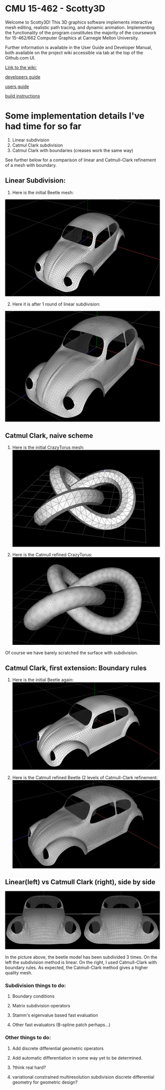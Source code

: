 # CMU 15-462 - Scotty3D

Welcome to Scotty3D! This 3D graphics software implements interactive mesh
editing, realistic path tracing, and dynamic animation. Implementing the
functionality of the program constitutes the majority of the coursework for
15-462/662 Computer Graphics at Carnegie Mellon University.

Further information is available in the User Guide and Developer Manual, both
available on the project wiki accessible via tab at the top of the Github.com UI.

[Link to the wiki:](https://github.com/cmu462/Scotty3D/wiki)

[developers guide](https://github.com/cmu462/Scotty3D/wiki/Developer-Manual)

[users guide](https://github.com/cmu462/Scotty3D/wiki/User-Guide)

[build instructions](https://github.com/cmu462/Scotty3D/wiki/Build-Instructions)



# Some implementation details I've had time for so far

1. Linear subdivision
2. Catmul Clark subdivision
3. Catmul Clark with boundaries (creases work the same way)

See further below for a comparison of linear and Catmull-Clark refinement of a mesh with boundary.

## Linear Subdivision:

1. Here is the initial Beetle mesh:

![LinearSubdivision](pics/subdivision/initialBeetle.png)

2. Here it is after 1 round of linear subdivision:

![LinearSubdivision](pics/subdivision/linearSubDivBeetle.png)


## Catmul Clark, naive scheme

1. Here is the initial CrazyTorus mesh:
![LinearSubdivision](pics/subdivision/CrazyTorusInitial.png)

2. Here is the Catmull refined CrazyTorus:
![LinearSubdivision](pics/subdivision/CrazyTorusCatmullClark3level.png)

Of course we have barely scratched the surface with subdivision.

## Catmul Clark, first extension:  Boundary rules

1. Here is the initial Beetle again:
![LinearSubdivision](pics/subdivision/initialBeetle2.png)

2. Here is the Catmull refined Beetle (2 levels of Catmull-Clark refinement:
![LinearSubdivision](pics/subdivision/CatmulClark2LevelBeetle.png)

## Linear(left) vs Catmull Clark (right), side by side

![LinearVsCatClark](pics/subdivision/LeftLinearRightCatClark.png)

In the picture above, the beetle model has been subdivided 3 times.
On the left the subdivision method is linear.  On the right, I used Catmull-Clark with boundary rules.
As expected, the Catmull-Clark method gives a higher quality mesh.

### Subdivision things to do:

1. Boundary conditions

2. Matrix subdivision operators

3. Stamm's eigenvalue based fast evaluation

4. Other fast evaluators (B-spline patch perhaps...)

### Other things to do:

1. Add discrete differential geometric operators

2. Add automatic differentiation in some way yet to be determined.

3. ?think real hard?

4. variational constrained multiresolution subdivision discrete differential geometry for geometric design?

